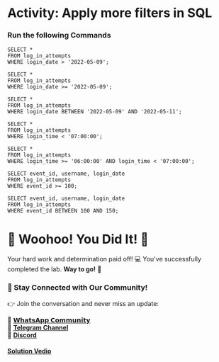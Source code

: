 # Activity: Apply more filters in SQL

### Run the following Commands

```
SELECT * 
FROM log_in_attempts 
WHERE login_date > '2022-05-09';

SELECT * 
FROM log_in_attempts 
WHERE login_date >= '2022-05-09';

SELECT * 
FROM log_in_attempts 
WHERE login_date BETWEEN '2022-05-09' AND '2022-05-11';

SELECT * 
FROM log_in_attempts 
WHERE login_time < '07:00:00';

SELECT * 
FROM log_in_attempts 
WHERE login_time >= '06:00:00' AND login_time < '07:00:00';

SELECT event_id, username, login_date
FROM log_in_attempts
WHERE event_id >= 100;

SELECT event_id, username, login_date
FROM log_in_attempts
WHERE event_id BETWEEN 100 AND 150;
```
# 🎉 Woohoo! You Did It! 🎉

Your hard work and determination paid off! 💻
You've successfully completed the lab. **Way to go!** 🚀

### 💬 Stay Connected with Our Community!

👉 Join the conversation and never miss an update:

💚 [**𝗪𝗵𝗮𝘁𝘀𝗔𝗽𝗽 𝗖𝗼𝗺𝗺𝘂𝗻𝗶𝘁𝘆**](https://chat.whatsapp.com/FYKYrKwcwYDE2Xl08SEi7D) <br>
📢 [**Telegram Channel**](https://t.me/+e1HQkO3ao2FmMGQ1) <br>
👥 [**Discord**](https://discord.gg/VzBN22adUC)

#### [Solution Vedio](https://www.youtube.com/@officialSheBright)
